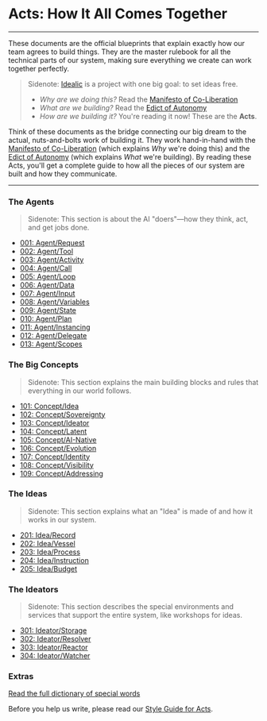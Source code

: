 # Acts: How It All Comes Together

---

These documents are the official blueprints that explain exactly how our team agrees to build things. They are the master rulebook for all the technical parts of our system, making sure everything we create can work together perfectly.

> Sidenote:
> [Idealic](http://idealic.ai) is a project with one big goal: to set ideas free.
>
> - *Why are we doing this?* Read the [Manifesto of Co-Liberation](../manifesto/)
> - *What are we building?* Read the [Edict of Autonomy](../edict/)
> - *How are we building it?* You're reading it now! These are the **Acts**.

Think of these documents as the bridge connecting our big dream to the actual, nuts-and-bolts work of building it. They work hand-in-hand with the [Manifesto of Co-Liberation](../manifesto/) (which explains *Why* we're doing this) and the [Edict of Autonomy](../edict/) (which explains *What* we're building). By reading these Acts, you'll get a complete guide to how all the pieces of our system are built and how they communicate.

---

### The Agents

> Sidenote:
> This section is about the AI "doers"—how they think, act, and get jobs done.

- [001: Agent/Request](./001_agent_request.md)
- [002: Agent/Tool](./002_agent_tool.md)
- [003: Agent/Activity](./003_agent_activity.md)
- [004: Agent/Call](./004_agent_call.md)
- [005: Agent/Loop](./005_agent_loop.md)
- [006: Agent/Data](./006_agent_data.md)
- [007: Agent/Input](./007_agent_input.md)
- [008: Agent/Variables](./008_agent_variables.md)
- [009: Agent/State](./009_agent_state.md)
- [010: Agent/Plan](./010_agent_plan.md)
- [011: Agent/Instancing](./011_agent_instancing.md)
- [012: Agent/Delegate](./012_agent_delegate.md)
- [013: Agent/Scopes](./013_agent_scopes.md)

### The Big Concepts

> Sidenote:
> This section explains the main building blocks and rules that everything in our world follows.

- [101: Concept/Idea](./101_concept_idea.md)
- [102: Concept/Sovereignty](./102_concept_sovereignty.md)
- [103: Concept/Ideator](./103_concept_ideator.md)
- [104: Concept/Latent](./104_concept_latent.md)
- [105: Concept/AI-Native](./105_concept_ai_native.md)
- [106: Concept/Evolution](./106_concept_evolution.md)
- [107: Concept/Identity](./107_concept_identity.md)
- [108: Concept/Visibility](./108_concept_visibility.md)
- [109: Concept/Addressing](./109_concept_addressing.md)

### The Ideas

> Sidenote:
> This section explains what an "Idea" is made of and how it works in our system.

- [201: Idea/Record](./201_idea_record.md)
- [202: Idea/Vessel](./202_idea_vessel.md)
- [203: Idea/Process](./203_idea_process.md)
- [204: Idea/Instruction](./204_idea_instruction.md)
- [205: Idea/Budget](./205_idea_budget.md)

### The Ideators

> Sidenote:
> This section describes the special environments and services that support the entire system, like workshops for ideas.

- [301: Ideator/Storage](./301_ideator_storage.md)
- [302: Ideator/Resolver](./302_ideator_resolver.md)
- [303: Ideator/Reactor](./303_ideator_reactor.md)
- [304: Ideator/Watcher](./304_ideator_watcher.md)

### Extras

[Read the full dictionary of special words](./000_glossary.md)

Before you help us write, please read our [Style Guide for Acts](./000_STYLE_GUIDE.md).
